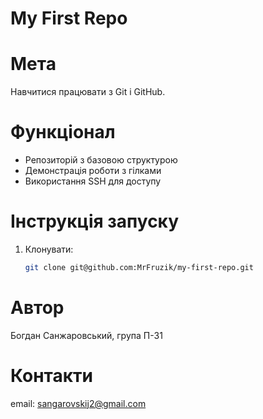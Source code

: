 # My First Repo

# Мета
Навчитися працювати з Git і GitHub.

# Функціонал
- Репозиторій з базовою структурою
- Демонстрація роботи з гілками
- Використання SSH для доступу

# Інструкція запуску
1. Клонувати:
   ```bash
   git clone git@github.com:MrFruzik/my-first-repo.git

# Автор
Богдан Санжаровський, група П-31

# Контакти
email: sangarovskij2@gmail.com